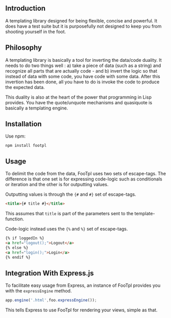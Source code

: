 Introduction
-----
A templating library designed for being flexible, concise and powerful. It does have a test suite but it is purposefully not designed to keep you from shooting yourself in the foot. 

Philosophy
-----
A templating library is basically a tool for inverting the data/code duality. It needs to do two things well : a) take a piece of data (such as a string) and recognize all parts
that are actually code - and b) invert the logic so that instead of data with some code, you have code with some data. After this invertion has been done, all you have to do is invoke
the code to produce the expected data.

This duality is also at the heart of the power that programming in Lisp provides. You have the quote/unquote mechanisms and quasiquote is basically a templating engine.

Installation
-----
Use npm: 

    npm install footpl

Usage
-----
To delimit the code from the data, FooTpl uses two sets of escape-tags. The difference is that one set is for expressing
code-logic such as conditionals or iteration and the other is for outputting values.

Outputting values is through the `{#` and `#}` set of escape-tags.
```html
<title>{# title #}</title>
```
This assumes that `title` is part of the parameters sent to the template-function.

Code-logic instead uses the `{%` and `%}` set of escape-tags.
```html
{% if loggedIn %}
<a href="logout();">Logout</a>
{% else %}
<a href="login();">Login</a>
{% endif %}
```


Integration With Express.js
-----
To facilitate easy usage from Express, an instance of FooTpl provides you with the `expressEngine` method.

```javascript
app.engine('.html',foo.expressEngine());
```
This tells Express to use FooTpl for rendering your views, simple as that.


